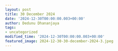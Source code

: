 ```yaml
---
layout: post
title: 30 December 2024
date: '2024-12-30T00:00:00.003+00:00'
author: Dedunu Dhananjaya
tags:
- uncategorized
modified_time: '2024-12-30T00:00:00.003+00:00'
featured_image: 2024-12-30-30-december-2024-3.jpeg
---
```


